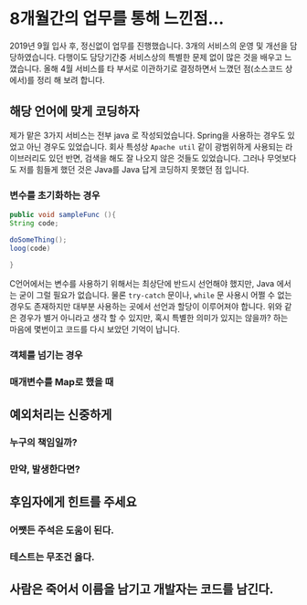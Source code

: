 # 8개월간의 업무를 통해 느낀점…

2019년 9월 입사 후, 정신없이 업무를 진행했습니다. 3개의 서비스의 운영 및 개선을 담당하였습니다. 다행이도 담당기간중 서비스상의 특별한 문제 없이 많은 것을 배우고 느꼈습니다. 올해 4월 서비스를 타 부서로 이관하기로 결정하면서 느꼈던 점(소스코드 상에서)를 정리 해 보려 합니다.



## 해당 언어에 맞게 코딩하자

제가 맡은 3가지 서비스는 전부 java 로 작성되었습니다. Spring을 사용하는 경우도 있었고 아닌 경우도 있었습니다. 회사 특성상 `Apache util` 같이 광범위하게 사용되는 라이브러리도 있던 반면, 검색을 해도 잘 나오지 않은 것들도 있었습니다. 그러나 무엇보다도 저를 힘들게 했던 것은 Java를 Java 답게 코딩하지 못했던 점 입니다.



### 변수를 초기화하는 경우

```java 
public void sampleFunc (){
String code;

doSomeThing();
loog(code)
  
}
```

C언어에서는 변수를 사용하기 위해서는 최상단에 반드시 선언해야 했지만, Java 에서는 굳이 그럴 필요가 없습니다. 물론 `try-catch` 문이나, `while` 문 사용시 어쩔 수 없는 경우도 존재하지만 대부분 사용하는 곳에서 선언과 할당이 이루어져야 합니다. 위와 같은 경우가 별거 아니라고 생각 할 수 있지만, 혹시 특별한 의미가 있지는 않을까? 하는 마음에 몇번이고 코드를 다시 보았던 기억이 납니다. 



### 객체를 넘기는 경우





### 매개변수를 Map로 했을 때





## 예외처리는 신중하게



### 누구의 책임일까?



### 만약, 발생한다면?



## 후임자에게 힌트를 주세요

### 어쨋든 주석은 도움이 된다.



### 테스트는 무조건 옳다.



## 사람은 죽어서 이름을 남기고 개발자는 코드를 남긴다.

